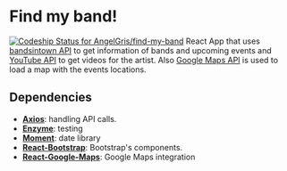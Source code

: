 # Find my band!
[ ![Codeship Status for AngelGris/find-my-band](https://app.codeship.com/projects/511af920-d636-0135-685e-7a9ee7dfa247/status?branch=master)](https://app.codeship.com/projects/263164)
React App that uses [bandsintown API](http://bandsintown.com) to get information of bands and upcoming events and [YouTube API](http://youtube.com) to get videos for the artist.
Also [Google Maps API](http://maps.google.com) is used to load a map with the events locations.
## Dependencies
- **[Axios](https://www.npmjs.com/package/axios)**: handling API calls.
- **[Enzyme](http://airbnb.io/enzyme/)**: testing
- **[Moment](https://www.npmjs.com/package/react-moment)**: date library
- **[React-Bootstrap](https://react-bootstrap.github.io/)**: Bootstrap's components.
- **[React-Google-Maps](https://github.com/tomchentw/react-google-maps)**: Google Maps integration